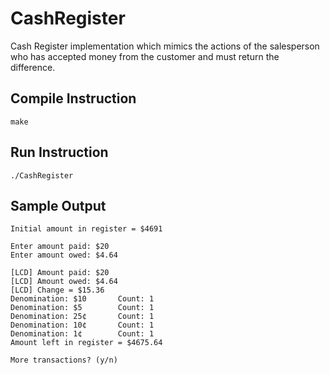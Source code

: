# CashRegister
Cash Register implementation which mimics the actions of the salesperson who has accepted money from the customer and must return the difference.

## Compile Instruction
```
make
```

## Run Instruction
```
./CashRegister
```

## Sample Output
```
Initial amount in register = $4691

Enter amount paid: $20
Enter amount owed: $4.64

[LCD] Amount paid: $20
[LCD] Amount owed: $4.64
[LCD] Change = $15.36
Denomination: $10       Count: 1
Denomination: $5        Count: 1
Denomination: 25¢       Count: 1
Denomination: 10¢       Count: 1
Denomination: 1¢        Count: 1
Amount left in register = $4675.64

More transactions? (y/n)
```